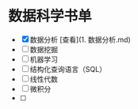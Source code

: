 # 数据科学书单
- [x] 数据分析 [查看](1. 数据分析.md)
- [ ] 数据挖掘
- [ ] 机器学习
- [ ] 结构化查询语言（SQL）
- [ ] 线性代数
- [ ] 微积分
- [ ] 

